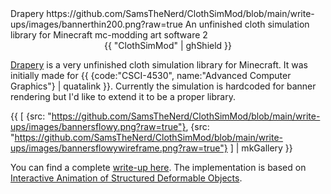 <articlemeta>
    <name>Drapery</name>
    <keyart>https://github.com/SamsTheNerd/ClothSimMod/blob/main/write-ups/images/bannerthin200.png?raw=true</keyart>
    <description>An unfinished cloth simulation library for Minecraft</description>
    <tags>
        <tag>mc-modding</tag>
        <tag>art</tag>
        <tag>software</tag>
    </tags>
    <priority>2</priority>
</articlemeta>

<center>
{{ "ClothSimMod" | ghShield }}
</center>

[Drapery](https://github.com/SamsTheNerd/ClothSimMod) is a very unfinished cloth simulation library for Minecraft. It was initially made for {{ {code:"CSCI-4530", name:"Advanced Computer Graphics"} | quatalink }}. Currently the simulation is hardcoded for banner rendering but I'd like to extend it to be a proper library.

{{
    [
        {src: "https://github.com/SamsTheNerd/ClothSimMod/blob/main/write-ups/images/bannersflowy.png?raw=true"},
        {src: "https://github.com/SamsTheNerd/ClothSimMod/blob/main/write-ups/images/bannersflowywireframe.png?raw=true"}
    ] | mkGallery
}}

You can find a complete [write-up here](https://github.com/SamsTheNerd/ClothSimMod/blob/main/write-ups/report.pdf). The implementation is based on [Interactive Animation of Structured Deformable Objects](https://www.researchgate.net/publication/221474935_Interactive_Animation_of_Structured_Deformable_Objects).